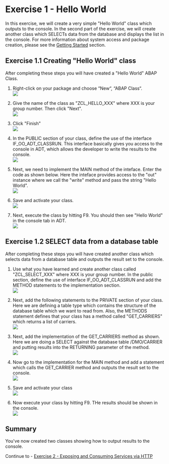 # Exercise 1 - Hello World

In this exercise, we will create a very simple "Hello World" class which outputs to the console.  In the second part of the exercise, we will create another class which SELECTs data from the database and displays the list in the console.   For more information about system access and package creation, please see the [Getting Started](../ex0/README.md) section.

## Exercise 1.1 Creating "Hello World" class

After completing these steps you will have created a "Hello World" ABAP Class.

1. Right-click on your package and choose “New“, “ABAP Class“.
<br>![](/exercises/ex1/images/01_01_0010.png)

2. Give the name of the class as "ZCL_HELLO_XXX" where XXX is your group number.  Then click "Next".
<br>![](/exercises/ex1/images/01_01_0020.png)

3.	Click "Finish"
<br>![](/exercises/ex1/images/01_01_0030.png)

4.	In the PUBLIC section of your class,  define the use of the interface IF_OO_ADT_CLASSRUN.  This interface basically gives you access to the console in ADT, which allows the developer to write the results to the console.
<br>![](/exercises/ex1/images/01_01_0040.png)

5.	Next, we need to implement the MAIN method of the inteface.  Enter the code as shown below.  Here the inteface provides access to the "out" instance where we call the "write" method and pass the string "Hello World".
<br>![](/exercises/ex1/images/01_01_0050.png)

6.	Save and activate your class.
<br>![](/exercises/ex1/images/01_01_0060.png)

7.	Next, execute the class by hitting F9.  You should then see "Hello World" in the console tab in ADT.
<br>![](/exercises/ex1/images/01_01_0070.png)

## Exercise 1.2 SELECT data from a database table

After completing these steps you will have created another class which selects data from a database table and outputs the result set to the console.

1.	Use what you have learned and create another class called "ZCL_SELECT_XXX" where XXX is your group number.  In the public section, define the use of interface IF_OO_ADT_CLASSRUN and add the METHOD statements to the implementation section.
<br>![](/exercises/ex1/images/01_02_0010.png)

2.	Next, add the following statements to the PRIVATE section of your class. Here we are defining a table type which contains the structure of the database table which we want to read from.  Also, the METHODS statement defines that your class has a method called "GET_CARRIERS" which returns a list of carriers. 
<br>![](/exercises/ex1/images/01_02_0020.png)

3.	Next, add the implementation of the GET_CARRIERS method as shown.  Here we are doing a SELECT against the database table /DMO/CARRIER and putting results into the RETURNING parameter of the method.
<br>![](/exercises/ex1/images/01_02_0030.png)

4.	Now go to the implementation for the MAIN method and add a statement which calls the GET_CARRIER method and outputs the result set to the console.
<br>![](/exercises/ex1/images/01_02_0040.png)

5.	Save and activate your class
<br>![](/exercises/ex1/images/01_02_0050.png)

6.	Now execute your class by hitting F9.  THe results should be shown in the console.
<br>![](/exercises/ex1/images/01_02_0060.png)

## Summary

You've now created two classes showing how to output results to the console.

Continue to - [Exercise 2 - Exposing and Consuming Services via HTTP ](../ex2/README.md)
